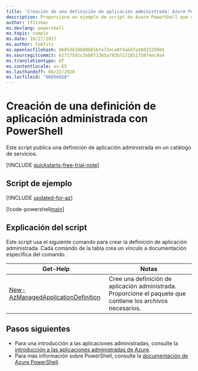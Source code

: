 ```yaml
---
title: 'Creación de una definición de aplicación administrada: Azure PowerShell'
description: Proporciona un ejemplo de script de Azure PowerShell que crea una definición de aplicación administrada en la suscripción de Azure.
author: tfitzmac
ms.devlang: powershell
ms.topic: sample
ms.date: 10/27/2017
ms.author: tomfitz
ms.openlocfilehash: b605d63db09b81bfe73eca8f4abd7a38d2325004
ms.sourcegitcommit: 62717591c3ab871365a783b7221851758f4ec9a4
ms.translationtype: HT
ms.contentlocale: es-ES
ms.lasthandoff: 08/22/2020
ms.locfileid: "86056028"
---
```

# <a name="create-a-managed-application-definition-with-powershell"></a>Creación de una definición de aplicación administrada con PowerShell

Este script publica una definición de aplicación administrada en un catálogo de servicios.

[!INCLUDE [quickstarts-free-trial-note](../../../../includes/quickstarts-free-trial-note.md)]

## <a name="sample-script"></a>Script de ejemplo

[!INCLUDE [updated-for-az](../../../../includes/updated-for-az.md)]

[!code-powershell[main](../../../../powershell_scripts/managed-applications/create-definition/create-definition.ps1 "Create definition")]


## <a name="script-explanation"></a>Explicación del script

Este script usa el siguiente comando para crear la definición de aplicación administrada. Cada comando de la tabla crea un vínculo a documentación específica del comando.

| Get-Help | Notas |
|---|---|
| [New-AzManagedApplicationDefinition](/powershell/module/az.resources/new-azmanagedapplicationdefinition) | Cree una definición de aplicación administrada. Proporcione el paquete que contiene los archivos necesarios. |


## <a name="next-steps"></a>Pasos siguientes

* Para una introducción a las aplicaciones administradas, consulte la [introducción a las aplicaciones administradas de Azure](../overview.md).
* Para más información sobre PowerShell, consulte la [documentación de Azure PowerShell](/powershell/azure/get-started-azureps).
